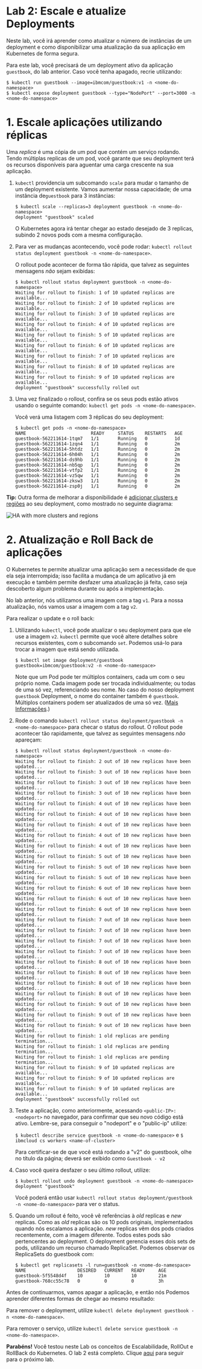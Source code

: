 # Lab 2: Escale e atualize Deployments

Neste lab, você irá aprender como atualizar o número de instâncias de um deployment e como disponibilizar uma atualização da sua aplicação em Kubernetes de forma segura.

Para este lab, você precisará de um deployment ativo da aplicação `guestbook`, do lab anterior. Caso você tenha apagado, recrie utilizando:

```console
$ kubectl run guestbook --image=ibmcom/guestbook:v1 -n <nome-do-namespace>
$ kubectl expose deployment guestbook --type="NodePort" --port=3000 -n <nome-do-namespace>
```
    
# 1. Escale aplicações utilizando réplicas

Uma *replica* é uma cópia de um pod que contém um serviço rodando. Tendo múltiplas replicas de um pod, você garante que seu deployment terá os recursos disponíveis para aguentar uma carga crescente na sua aplicação.

1. `kubectl` providencia um subcomando `scale` para mudar o tamanho de um deployment existente. Vamos aumentar nossa capacidade; de uma instância de`guestbook` para 3 instâncias:

   ``` console
   $ kubectl scale --replicas=3 deployment guestbook -n <nome-do-namespace>
   deployment "guestbook" scaled
   ```

   O Kubernetes agora irá tentar chegar ao estado desejado de 3 replicas, subindo 2 novos pods com a mesma configuração.

2. Para ver as mudanças acontecendo, você pode rodar:
   `kubectl rollout status deployment guestbook -n <nome-do-namespace>`.

   O rollout pode acontecer de forma tão rápida, que talvez as seguintes mensagens _não_ sejam exibidas:

   ```console
   $ kubectl rollout status deployment guestbook -n <nome-do-namespace>
   Waiting for rollout to finish: 1 of 10 updated replicas are available...
   Waiting for rollout to finish: 2 of 10 updated replicas are available...
   Waiting for rollout to finish: 3 of 10 updated replicas are available...
   Waiting for rollout to finish: 4 of 10 updated replicas are available...
   Waiting for rollout to finish: 5 of 10 updated replicas are available...
   Waiting for rollout to finish: 6 of 10 updated replicas are available...
   Waiting for rollout to finish: 7 of 10 updated replicas are available...
   Waiting for rollout to finish: 8 of 10 updated replicas are available...
   Waiting for rollout to finish: 9 of 10 updated replicas are available...
   deployment "guestbook" successfully rolled out
   ```

3. Uma vez finalizado o rollout, confira se os seus pods estão ativos usando o seguinte comando: 
   `kubectl get pods -n <nome-do-namespace>`.

   Você verá uma listagem com 3 réplicas do seu deployment:

   ```console
   $ kubectl get pods -n <nome-do-namespace>
   NAME                        READY     STATUS    RESTARTS   AGE
   guestbook-562211614-1tqm7   1/1       Running   0          1d
   guestbook-562211614-1zqn4   1/1       Running   0          2m
   guestbook-562211614-5htdz   1/1       Running   0          2m
   guestbook-562211614-6h04h   1/1       Running   0          2m
   guestbook-562211614-ds9hb   1/1       Running   0          2m
   guestbook-562211614-nb5qp   1/1       Running   0          2m
   guestbook-562211614-vtfp2   1/1       Running   0          2m
   guestbook-562211614-vz5qw   1/1       Running   0          2m
   guestbook-562211614-zksw3   1/1       Running   0          2m
   guestbook-562211614-zsp0j   1/1       Running   0          2m
   ```

**Tip:** Outra forma de melhorar a disponibilidade é
[adicionar clusters e regiões](https://console.bluemix.net/docs/containers/cs_planning.html#cs_planning_cluster_config)
ao seu deployment, como mostrado no seguinte diagrama:

![HA with more clusters and regions](../images/cluster_ha_roadmap.png)

# 2. Atualização e Roll Back de aplicações

O Kubernetes te permite atualizar uma aplicação sem a necessidade de que ela seja interrompida; isso facilita a mudança de um aplicativo já em execução e também permite desfazer uma atualização já feita, caso seja descoberto algum problema durante ou após a implementação.

No lab anterior, nós utilizamos uma imagem com a tag `v1`. Para a nossa atualização, nós vamos usar a imagem com a tag `v2`.

Para realizar o update e o roll back:   
1. Utilizando `kubectl`, você pode atualizar o seu deployment para que ele use a imagem
   `v2`. `kubectl` permite que você altere detalhes sobre recursos existentes, com o subcomando `set`. Podemos usá-lo para trocar a imagem que está sendo utilizada.
   
    ```$ kubectl set image deployment/guestbook guestbook=ibmcom/guestbook:v2 -n <nome-do-namespace>```

   Note que um Pod pode ter múltiplos containers, cada um com o seu próprio nome. Cada imagem pode ser trocada individualmente; ou todas de uma só vez, referenciando seu nome. No caso do nosso deployment `guestbook` Deployment, o nome do container também é `guestbook`.
   Múltiplos containers podem ser atualizados de uma só vez.
   ([Mais Informações](https://kubernetes.io/docs/user-guide/kubectl/kubectl_set_image/).)

3. Rode o comando  `kubectl rollout status deployment/guestbook -n <nome-do-namespace>` para checar o status do rollout. O rollout pode acontecer tão        rapidamente, que talvez as seguintes mensagens _não_ apareçam:
  
  
   ```console
   $ kubectl rollout status deployment/guestbook -n <nome-do-namespace>
   Waiting for rollout to finish: 2 out of 10 new replicas have been updated...
   Waiting for rollout to finish: 3 out of 10 new replicas have been updated...
   Waiting for rollout to finish: 3 out of 10 new replicas have been updated...
   Waiting for rollout to finish: 3 out of 10 new replicas have been updated...
   Waiting for rollout to finish: 4 out of 10 new replicas have been updated...
   Waiting for rollout to finish: 4 out of 10 new replicas have been updated...
   Waiting for rollout to finish: 4 out of 10 new replicas have been updated...
   Waiting for rollout to finish: 4 out of 10 new replicas have been updated...
   Waiting for rollout to finish: 4 out of 10 new replicas have been updated...
   Waiting for rollout to finish: 5 out of 10 new replicas have been updated...
   Waiting for rollout to finish: 5 out of 10 new replicas have been updated...
   Waiting for rollout to finish: 5 out of 10 new replicas have been updated...
   Waiting for rollout to finish: 6 out of 10 new replicas have been updated...
   Waiting for rollout to finish: 6 out of 10 new replicas have been updated...
   Waiting for rollout to finish: 6 out of 10 new replicas have been updated...
   Waiting for rollout to finish: 7 out of 10 new replicas have been updated...
   Waiting for rollout to finish: 7 out of 10 new replicas have been updated...
   Waiting for rollout to finish: 7 out of 10 new replicas have been updated...
   Waiting for rollout to finish: 7 out of 10 new replicas have been updated...
   Waiting for rollout to finish: 8 out of 10 new replicas have been updated...
   Waiting for rollout to finish: 8 out of 10 new replicas have been updated...
   Waiting for rollout to finish: 8 out of 10 new replicas have been updated...
   Waiting for rollout to finish: 8 out of 10 new replicas have been updated...
   Waiting for rollout to finish: 9 out of 10 new replicas have been updated...
   Waiting for rollout to finish: 9 out of 10 new replicas have been updated...
   Waiting for rollout to finish: 9 out of 10 new replicas have been updated...
   Waiting for rollout to finish: 1 old replicas are pending termination...
   Waiting for rollout to finish: 1 old replicas are pending termination...
   Waiting for rollout to finish: 1 old replicas are pending termination...
   Waiting for rollout to finish: 9 of 10 updated replicas are available...
   Waiting for rollout to finish: 9 of 10 updated replicas are available...
   Waiting for rollout to finish: 9 of 10 updated replicas are available...
   deployment "guestbook" successfully rolled out
   ```

4. Teste a aplicação, como anteriormente, acessando `<public-IP>:<nodeport>` 
   no navegador, para confirmar que seu novo código está ativo.
   Lembre-se, para conseguir o "nodeport" e o "public-ip" utilize:

   `$ kubectl describe service guestbook -n <nome-do-namespace>`
   e
   `$ ibmcloud cs workers <name-of-cluster>`

   Para certificar-se de que você está rodando a "v2" do guestbook, olhe no título da página; deverá ser exibido como `Guestbook - v2`

5. Caso você queira desfazer o seu último rollout, utilize:
   ```console
   $ kubectl rollout undo deployment guestbook -n <nome-do-namespace>
   deployment "guestbook"
   ```

   Você poderá então usar `kubectl rollout status deployment/guestbook -n <nome-do-namespace>` para ver o status.
   
6. Quando um rollout é feito, você vê referências à *old* replicas e *new* replicas.
   Como as *old* replicas são os 10 pods originais, implementados quando nós escalamos a aplicação. *new* replicas vêm dos pods criados recentemente, com a imagem diferente. Todos estes pods são pertencentes ao deployment. O deployment gerencia esses dois sets de pods, utilizando um recurso chamado ReplicaSet. Podemos observar os ReplicaSets do guestbook com:
   ```console
   $ kubectl get replicasets -l run=guestbook -n <nome-do-namespace>
   NAME                   DESIRED   CURRENT   READY     AGE
   guestbook-5f5548d4f    10        10        10        21m
   guestbook-768cc55c78   0         0         0         3h
   ```

Antes de continuarmos, vamos apagar a aplicação, e então nós Podemos aprender diferentes formas de chegar ao mesmo resultado:

Para remover o deployment, utilize `kubectl delete deployment guestbook -n <nome-do-namespace>`.

Para remover o serviço, utilize `kubectl delete service guestbook -n <nome-do-namespace>`.

**Parabéns!** Você testou neste Lab os conceitos de Escalabilidade, RollOut e RollBack do Kubernetes. O lab 2 está completo. 
Clique [aqui](../Lab3/README.md) para seguir para o próximo lab.
